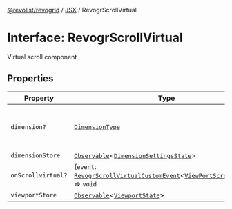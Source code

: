 [@revolist/revogrid](README.md) / [JSX](Namespace.JSX.md) / RevogrScrollVirtual

# Interface: RevogrScrollVirtual

Virtual scroll component

## Properties

| Property | Type | Description | Defined in |
| ------ | ------ | ------ | ------ |
| `dimension?` | [`DimensionType`](TypeAlias.DimensionType.md) | Scroll dimension (`X` - `rgCol` or `Y` - `rgRow`) | [src/components.d.ts:2228](https://github.com/revolist/revogrid/blob/e3c4d102f429c82d34023490b300d210ef8d9573/src/components.d.ts#L2228) |
| `dimensionStore` | [`Observable`](TypeAlias.Observable.md)\<[`DimensionSettingsState`](Interface.DimensionSettingsState.md)\> | Dimensions | [src/components.d.ts:2232](https://github.com/revolist/revogrid/blob/e3c4d102f429c82d34023490b300d210ef8d9573/src/components.d.ts#L2232) |
| `onScrollvirtual?` | (`event`: [`RevogrScrollVirtualCustomEvent`](Interface.RevogrScrollVirtualCustomEvent.md)\<[`ViewPortScrollEvent`](TypeAlias.ViewPortScrollEvent.md)\>) => `void` | Scroll event | [src/components.d.ts:2236](https://github.com/revolist/revogrid/blob/e3c4d102f429c82d34023490b300d210ef8d9573/src/components.d.ts#L2236) |
| `viewportStore` | [`Observable`](TypeAlias.Observable.md)\<[`ViewportState`](Interface.ViewportState.md)\> | Viewport | [src/components.d.ts:2240](https://github.com/revolist/revogrid/blob/e3c4d102f429c82d34023490b300d210ef8d9573/src/components.d.ts#L2240) |
